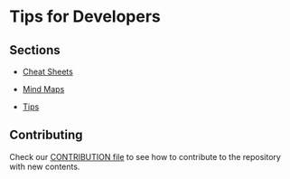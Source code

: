 # Tips for Developers

## Sections

- [Cheat Sheets](https://github.com/GuillaumeFalourd/developers-tips/tree/master/cheat-sheets)

- [Mind Maps](https://github.com/GuillaumeFalourd/developers-tips/tree/master/mind-maps)

- [Tips](https://github.com/GuillaumeFalourd/developers-tips/tree/master/tips)

## Contributing

Check our [CONTRIBUTION file](https://github.com/GuillaumeFalourd/developers-tips/tree/master/CONTRIBUTION.md) to see how to contribute to the repository with new contents.
